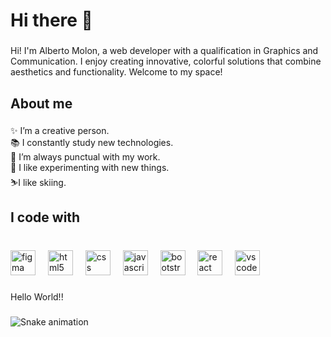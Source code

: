 <h1 align="left">Hi there 👋</h1>

###

<p align="left">Hi! I'm Alberto Molon, a web developer with a qualification in Graphics and Communication. I enjoy creating innovative, colorful solutions that combine aesthetics and functionality. Welcome to my space!</p>

###

<h2 align="left">About me</h2>

###

<p align="left">✨ I’m a creative person.<br>📚 I constantly study new technologies.<br>🎯 I’m always punctual with my work.<br>🎲 I like experimenting with new things.<br>⛷️I like skiing.</p>

###

<h2 align="left">I code with</h2>

###

<br clear="both">

<div align="left">
  <img src="https://cdn.jsdelivr.net/gh/devicons/devicon/icons/figma/figma-original.svg" height="40" alt="figma logo"  />
  <img width="12" />
  <img src="https://cdn.jsdelivr.net/gh/devicons/devicon/icons/html5/html5-original.svg" height="40" alt="html5 logo"  />
  <img width="12" />
  <img src="https://cdn.jsdelivr.net/gh/devicons/devicon/icons/css3/css3-original.svg" height="40" alt="css logo"  />
  <img width="12" />
  <img src="https://cdn.jsdelivr.net/gh/devicons/devicon/icons/javascript/javascript-original.svg" height="40" alt="javascript logo"  />
  <img width="12" />
  <img src="https://cdn.jsdelivr.net/gh/devicons/devicon/icons/bootstrap/bootstrap-original.svg" height="40" alt="bootstrap logo"  />
  <img width="12" />
  <img src="https://cdn.jsdelivr.net/gh/devicons/devicon/icons/react/react-original.svg" height="40" alt="react logo"  />
  <img width="12" />
  <img src="https://cdn.jsdelivr.net/gh/devicons/devicon/icons/vscode/vscode-original.svg" height="40" alt="vscode logo"  />
</div>

###

<p align="left">Hello World!!</p>

###

<img src="https://raw.githubusercontent.com/albertomolon/albertomolon/output/snake.svg" alt="Snake animation" />

###

